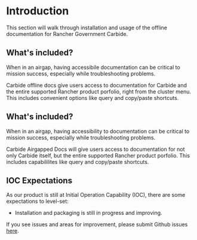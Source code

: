 # Introduction

This section will walk through installation and usage of the offline documentation for Rancher Government Carbide.

## What's included?

When in an airgap, having accessibile documentation can be critical to mission success, especially while troubleshooting problems.

Carbide offline docs give users access to documentation for Carbide and the entire supported Rancher product porfolio, right from the cluster menu. This includes convenient options like query and copy/paste shortcuts.

## What's included?

When in an airgap, having accessibility to documentation can be critical to mission success, especially while troubleshooting problems.

Carbide Airgapped Docs will give users access to documentation for not only Carbide itself, but the entire supported Rancher product porfolio. This includes capabililites like query and copy/paste shortcuts.

## IOC Expectations

As our product is still at Initial Operation Capability (IOC), there are some expectations to level-set:

- Installation and packaging is still in progress and improving.

If you see issues and areas for improvement, please submit Github issues [here](https://github.com/rancherfederal/carbide-charts/issues).
